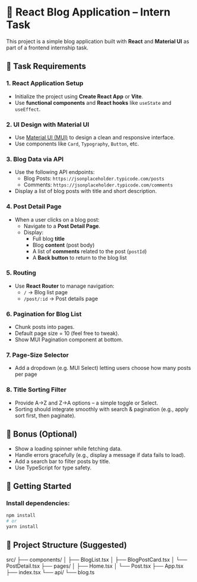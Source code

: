 # 📰 React Blog Application – Intern Task

This project is a simple blog application built with **React** and **Material UI** as part of a frontend internship task.

## 📌 Task Requirements

### 1. React Application Setup
- Initialize the project using **Create React App** or **Vite**.
- Use **functional components** and **React hooks** like `useState` and `useEffect`.

### 2. UI Design with Material UI
- Use [Material UI (MUI)](https://mui.com/) to design a clean and responsive interface.
- Use components like `Card`, `Typography`, `Button`, etc.

### 3. Blog Data via API
- Use the following API endpoints:
    - Blog Posts: `https://jsonplaceholder.typicode.com/posts`
    - Comments: `https://jsonplaceholder.typicode.com/comments`
- Display a list of blog posts with title and short description.

### 4. Post Detail Page
- When a user clicks on a blog post:
    - Navigate to a **Post Detail Page**.
    - Display:
        - Full blog **title**
        - Blog **content** (post body)
        - A list of **comments** related to the post (`postId`)
        - A **Back button** to return to the blog list

### 5. Routing
- Use **React Router** to manage navigation:
    - `/` → Blog list page
    - `/post/:id` → Post details page

### 6. Pagination for Blog List
- Chunk posts into pages.
- Default page size = 10 (feel free to tweak).
- Show MUI Pagination component at bottom.

### 7. Page-Size Selector
- Add a dropdown (e.g. MUI Select) letting users choose how many posts per page

### 8. Title Sorting Filter
- Provide A→Z and Z→A options – a simple toggle or Select.
- Sorting should integrate smoothly with search & pagination (e.g., apply sort first, then paginate).

## 🌟 Bonus (Optional)
- Show a loading spinner while fetching data.
- Handle errors gracefully (e.g., display a message if data fails to load).
- Add a search bar to filter posts by title.
- Use TypeScript for type safety.

## 🚀 Getting Started

### Install dependencies:
```bash
npm install
# or
yarn install
```

## 📂 Project Structure (Suggested)

src/
├── components/
│   ├── BlogList.tsx
│   ├── BlogPostCard.tsx
│   └── PostDetail.tsx
├── pages/
│   ├── Home.tsx
│   └── Post.tsx
├── App.tsx
├── index.tsx
└── api/
    └── blog.ts

